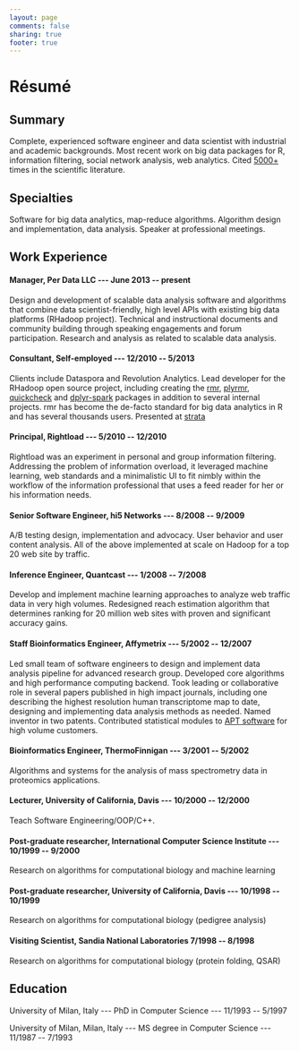 ```yaml
---
layout: page
comments: false
sharing: true
footer: true
---
```


<h1 class="post-title">Résumé</h1>		

## Summary
Complete, experienced software engineer and data scientist with industrial and academic backgrounds. Most recent work on big data packages for R, information filtering, social network analysis, web analytics. Cited [5000+](http://scholar.google.com/citations?user=uNAgLfwAAAAJ) times in the scientific literature.

## Specialties
Software for big data analytics, map-reduce algorithms. Algorithm design and implementation, data analysis. Speaker at professional meetings.

## Work Experience

#### Manager, Per Data LLC --- June 2013 -- present
Design and development of scalable data analysis software and algorithms that combine data scientist-friendly, high level APIs with existing big data platforms (RHadoop project). Technical and instructional documents and community building through speaking engagements and forum participation. Research and analysis as related to scalable data analysis.

#### Consultant, Self-employed --- 12/2010 -- 5/2013
Clients include Dataspora and Revolution Analytics. Lead developer for the RHadoop open source project, including creating the [rmr](https::/github.con/RevolutionAnalytics/rmr2), [plyrmr](https::/github.con/RevolutionAnalytics/plyrmr), [quickcheck](https::/github.con/RevolutionAnalytics/quickcheck) and [dplyr-spark](https::/github.con/RevolutionAnalytics/dplyr-spark) packages in addition to several internal projects. rmr has become the de-facto standard for big data analytics in R and has several thousands users. Presented at [strata](http://www.youtube.com/watch?v=DW8ISErV_4s)

#### Principal, Rightload --- 5/2010 -- 12/2010
Rightload was an experiment in personal and group information filtering. Addressing the problem of information overload, it leveraged machine learning, web standards and a minimalistic UI to fit nimbly within the workflow of the information professional that uses a feed reader for her or his information needs.

#### Senior Software Engineer, hi5 Networks ---  8/2008 -- 9/2009
A/B testing design, implementation and advocacy. User behavior and user content analysis. All of the above implemented at scale on Hadoop for a top 20 web site by traffic.

#### Inference Engineer, Quantcast --- 1/2008 -- 7/2008
Develop and implement machine learning approaches to analyze web traffic data in very high volumes. Redesigned reach estimation algorithm that determines ranking for 20 million web sites with proven and significant accuracy gains.

#### Staff Bioinformatics Engineer, Affymetrix --- 5/2002 -- 12/2007
Led small team of software engineers to design and implement data analysis pipeline for advanced research group. Developed core algorithms and high performance computing backend. Took leading or collaborative role in several papers published in high impact journals, including one describing the highest resolution human transcriptome map to date, designing and implementing data analysis methods as needed. Named inventor in two patents. Contributed statistical modules to [APT software](http://www.affymetrix.com/estore/partners_programs/programs/developer/tools/powertools.affx) for high volume customers.

#### Bioinformatics Engineer, ThermoFinnigan --- 3/2001 -- 5/2002
Algorithms and systems for the analysis of mass spectrometry data in proteomics applications.

#### Lecturer, University of California, Davis --- 10/2000 -- 12/2000
Teach Software Engineering/OOP/C++.

#### Post-graduate researcher, International Computer Science Institute --- 10/1999 -- 9/2000
Research on algorithms for computational biology and machine learning

#### Post-graduate researcher, University of California, Davis --- 10/1998 -- 10/1999
Research on algorithms for computational biology (pedigree analysis)

#### Visiting Scientist, Sandia National Laboratories 7/1998 -- 8/1998
Research on algorithms for computational biology (protein folding, QSAR)

## Education
University of Milan, Italy --- PhD in Computer Science --- 11/1993 -- 5/1997

University of Milan, Milan, Italy --- MS degree in Computer Science --- 11/1987 -- 7/1993
